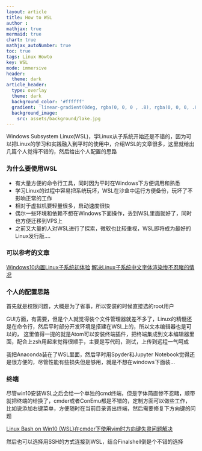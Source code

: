 ```yaml
---
layout: article
title: How to WSL
author :
mathjax: true
mermaid: true
chart: true
mathjax_autoNumber: true
toc: true
tags: Linux Howto
key: WSL
mode: immersive
header:
  theme: dark
article_header:
  type: overlay
  theme: dark
  background_color: '#ffffff'
  gradient: 'linear-gradient(0deg, rgba(0, 0, 0 , .8), rgba(0, 0, 0, .8))'
  background_image:
    src: assets/background/lake.jpg
---
```

Windows Subsystem Linux(WSL)，学Linux从子系统开始还是不错的，因为可以把Linux的学习和实践融入到平时的使用中，介绍WSL的文章很多，这里就给出几篇个人觉得不错的，然后给出个人配置的思路
<!--more-->

### 为什么要使用WSL
- 有大量方便的命令行工具，同时因为平时在Windows下方便调用和熟悉
- 学习Linux的过程中容易把系统玩坏，WSL在沙盒中运行方便备份，玩坏了不影响正常的工作
- 相对于虚拟机要轻量很多，启动速度很快
- 偶尔一些环境和依赖不想在Windows下面操作，丢到WSL里面就好了，同时也方便迁移到VPS上
- 之前又大量的人对WSL进行了探索，微软也比较重视，WSL即将成为最好的Linux发行版....

### 可以参考的文章
[Windows10内置Linux子系统初体验](https://www.jianshu.com/p/bc38ed12da1d)
[解决Linux子系统中文字体渲染惨不忍睹的情况](http://bbs.pcbeta.com/viewthread-1764907-1-1.html)

### 个人的配置思路
首先就是权限问题，大概是为了省事，所以安装的时候直接选的root用户

GUI方面，有需要，但是个人就觉得装个文件管理器就差不多了，Linux的精髓还是在命令行，然后平时部分开发环境是搭建在WSL上的，所以文本编辑器也是可以的，
这里值得一提的就是Atom可以安装终端插件，把终端集成到文本编辑器里面，配合上zsh用起来觉得很顺手，主要是写代码，测试，上传到远程一气呵成

我把Anaconda装在了WSL里面，然后平时用Spyder和Jupyter Notebook觉得还是很方便的，尽管性能有些损失但是够用，就是不想在windows下面装...

### 终端
尽管win10安装WSL之后会给一个单独的cmd终端，但是字体简直惨不忍睹，顺带就把终端的给换了，cmder或者ConEmu都是不错的，定制方面可以做些工作，比如说添加右键菜单，方便随时在当前目录调出终端，然后需要修复下方向键的问题

[Linux Bash on Win10 (WSL)在cmder下使用vim时方向键失灵问题解决](https://blog.csdn.net/qxoqx/article/details/54177891)

然后也可以选择用SSH的方式连接到WSL，结合Finalshell倒是个不错的选择
